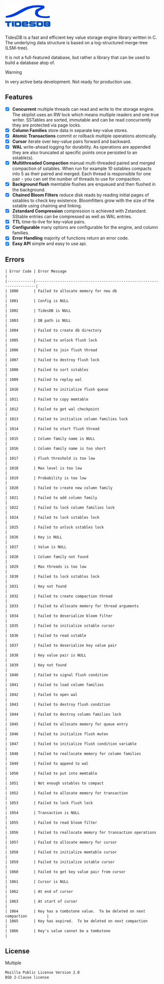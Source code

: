 <div>
    <h1 align="left"><img width="148" src="artwork/tidesdb-logo-v0.1.png"></h1>
</div>

TidesDB is a fast and efficient key value storage engine library written in C.
The underlying data structure is based on a log-structured merge-tree (LSM-tree).

It is not a full-featured database, but rather a library that can be used to build a database atop of.

> [!WARNING]
> In very active beta development. Not ready for production use.

## Features
- [x] **Concurrent** multiple threads can read and write to the storage engine.  The skiplist uses an RW lock which means multiple readers and one true writer.  SSTables are sorted, immutable and can be read concurrently they are protected via page locks.
- [x] **Column Families** store data in separate key-value stores.
- [x] **Atomic Transactions** commit or rollback multiple operations atomically.
- [x] **Cursor** iterate over key-value pairs forward and backward.
- [x] **WAL** write-ahead logging for durability.  As operations are appended they are also truncated at specific points once persisted to an sstable(s).
- [x] **Multithreaded Compaction** manual multi-threaded paired and merged compaction of sstables.  When run for example 10 sstables compacts into 5 as their paired and merged.  Each thread is responsible for one pair - you can set the number of threads to use for compaction.
- [x] **Background flush** memtable flushes are enqueued and then flushed in the background.
- [x] **Chained Bloom Filters** reduce disk reads by reading initial pages of sstables to check key existence.  Bloomfilters grow with the size of the sstable using chaining and linking.
- [x] **Zstandard Compression** compression is achieved with Zstandard.  SStable entries can be compressed as well as WAL entries.
- [x] **TTL** time-to-live for key-value pairs.
- [x] **Configurable** many options are configurable for the engine, and column families.
- [x] **Error Handling** majority of functions return an error code.
- [x] **Easy API** simple and easy to use api.
## Errors
```
| Error Code | Error Message                                                        |
|------------|----------------------------------------------------------------------|
| 1000       | Failed to allocate memory for new db                                 |
| 1001       | Config is NULL                                                       |
| 1002       | TidesDB is NULL                                                      |
| 1003       | DB path is NULL                                                      |
| 1004       | Failed to create db directory                                        |
| 1005       | Failed to unlock flush lock                                          |
| 1006       | Failed to join flush thread                                          |
| 1007       | Failed to destroy flush lock                                         |
| 1008       | Failed to sort sstables                                              |
| 1009       | Failed to replay wal                                                 |
| 1010       | Failed to initialize flush queue                                     |
| 1011       | Failed to copy memtable                                              |
| 1012       | Failed to get wal checkpoint                                         |
| 1013       | Failed to initialize column families lock                            |
| 1014       | Failed to start flush thread                                         |
| 1015       | Column family name is NULL                                           |
| 1016       | Column family name is too short                                      |
| 1017       | Flush threshold is too low                                           |
| 1018       | Max level is too low                                                 |
| 1019       | Probability is too low                                               |
| 1020       | Failed to create new column family                                   |
| 1021       | Failed to add column family                                          |
| 1022       | Failed to lock column families lock                                  |
| 1024       | Failed to lock sstables lock                                         |
| 1025       | Failed to unlock sstables lock                                       |
| 1026       | Key is NULL                                                          |
| 1027       | Value is NULL                                                        |
| 1028       | Column family not found                                              |
| 1029       | Max threads is too low                                               |
| 1030       | Failed to lock sstables lock                                         |
| 1031       | Key not found                                                        |
| 1032       | Failed to create compaction thread                                   |
| 1033       | Failed to allocate memory for thread arguments                       |
| 1034       | Failed to deserialize bloom filter                                   |
| 1035       | Failed to initialize sstable cursor                                  |
| 1036       | Failed to read sstable                                               |
| 1037       | Failed to deserialize key value pair                                 |
| 1038       | Key value pair is NULL                                               |
| 1039       | Key not found                                                        |
| 1040       | Failed to signal flush condition                                     |
| 1041       | Failed to load column families                                       |
| 1042       | Failed to open wal                                                   |
| 1043       | Failed to destroy flush condition                                    |
| 1044       | Failed to destroy column families lock                               |
| 1045       | Failed to allocate memory for queue entry                            |
| 1046       | Failed to initialize flush mutex                                     |
| 1047       | Failed to initialize flush condition variable                        |
| 1048       | Failed to reallocate memory for column families                      |
| 1049       | Failed to append to wal                                              |
| 1050       | Failed to put into memtable                                          |
| 1051       | Not enough sstables to compact                                       |
| 1052       | Failed to allocate memory for transaction                            |
| 1053       | Failed to lock flush lock                                            |
| 1054       | Transaction is NULL                                                  |
| 1055       | Failed to read bloom filter                                          |
| 1056       | Failed to reallocate memory for transaction operations               |
| 1057       | Failed to allocate memory for cursor                                 |
| 1058       | Failed to initialize memtable cursor                                 |
| 1059       | Failed to initialize sstable cursor                                  |
| 1060       | Failed to get key value pair from cursor                             |
| 1061       | Cursor is NULL                                                       |
| 1062       | At end of cursor                                                     |
| 1063       | At start of cursor                                                   |
| 1064       | Key has a tombstone value.  To be deleted on next compaction         |
| 1065       | Key has expired.  To be deleted on next compaction                   |
| 1066       | Key's value cannot be a tombstone                                    |
```

## License
Multiple
```
Mozilla Public License Version 2.0
BSD 2-Clause license
```